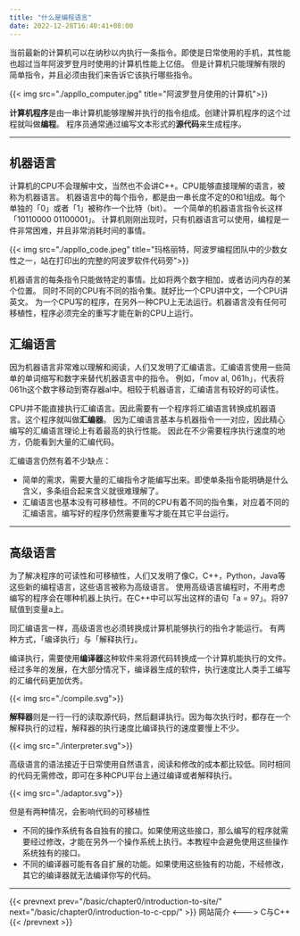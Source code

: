 ```yaml
---
title: "什么是编程语言"
date: 2022-12-28T16:40:41+08:00
---
```


当前最新的计算机可以在纳秒以内执行一条指令。即使是日常使用的手机，其性能也超过当年阿波罗登月时使用的计算机性能上亿倍。
但是计算机只能理解有限的简单指令，并且必须由我们来告诉它该执行哪些指令。

{{< img src="./appllo_computer.jpg" title="阿波罗登月使用的计算机">}}

**计算机程序**是由一串计算机能够理解并执行的指令组成。创建计算机程序的这个过程就叫做**编程**。
程序员通常通过编写文本形式的**源代码**来生成程序。

***

## 机器语言

计算机的CPU不会理解中文，当然也不会讲C++。CPU能够直接理解的语言，被称为机器语言。
机器语言中的每个指令，都是由一串长度不定的0和1组成。每个单独的「0」或者「1」被称作一个比特（bit）。
一个简单的机器语言指令长这样「10110000 01100001」。
计算机刚刚出现时，只有机器语言可以使用，编程是一件非常困难，并且非常消耗时间的事情。

{{< img src="./appllo_code.jpeg" title="玛格丽特，阿波罗编程团队中的少数女性之一，站在打印出的完整的阿波罗软件代码旁">}}

机器语言的每条指令只能做特定的事情。比如将两个数字相加，或者访问内存的某个位置。
同时不同的CPU有不同的指令集。就好比一个CPU讲中文，一个CPU讲英文。
为一个CPU写的程序，在另外一种CPU上无法运行。机器语言没有任何可移植性，程序必须完全的重写才能在新的CPU上运行。

## 汇编语言

因为机器语言非常难以理解和阅读，人们又发明了汇编语言。汇编语言使用一些简单的单词缩写和数字来替代机器语言中的指令。
例如，「mov al, 061h」，代表将061h这个数字移动到寄存器al中。相较于机器语言，汇编语言有较好的可读性。

CPU并不能直接执行汇编语言。因此需要有一个程序将汇编语言转换成机器语言。这个程序就叫做**汇编器**。
因为汇编语言基本与机器指令一一对应，因此精心编写的汇编语言理论上有着最高的执行性能。
因此在不少需要程序执行速度的地方，仍能看到大量的汇编代码。

汇编语言仍然有着不少缺点：

* 简单的需求，需要大量的汇编指令才能编写出来。即使单条指令能明确是什么含义，多条组合起来含义就很难理解了。
* 汇编语言也基本没有可移植性。不同的CPU有着不同的指令集，对应着不同的汇编语言。编写好的程序仍然需要重写才能在其它平台运行。

***

## 高级语言

为了解决程序的可读性和可移植性，人们又发明了像C，C++，Python，Java等这些新的编程语言，这些语言被称为高级语言。
使用高级语言编程时，不用考虑编写的程序会在哪种机器上执行。在C++中可以写出这样的语句「a = 97」。将97赋值到变量a上。

同汇编语言一样，高级语言也必须转换成计算机能够执行的指令才能运行。
有两种方式，「编译执行」与「解释执行」。

编译执行，需要使用**编译器**这种软件来将源代码转换成一个计算机能执行的文件。
经过多年的发展，在大部分情况下，编译器生成的软件，执行速度比人类手工编写的汇编代码更加优秀。

{{< img src="./compile.svg">}}

**解释器**则是一行一行的读取源代码，然后翻译执行。因为每次执行时，都存在一个解释执行的过程，解释器的执行速度比编译执行的速度要慢上不少。

{{< img src="./interpreter.svg">}}

高级语言的语法接近于日常使用自然语言，阅读和修改的成本都比较低。同时相同的代码无需修改，即可在多种CPU平台上通过编译或者解释执行。

{{< img src="./adaptor.svg">}}

但是有两种情况，会影响代码的可移植性
* 不同的操作系统有各自独有的接口。如果使用这些接口，那么编写的程序就需要经过修改，才能在另外一个操作系统上执行。本教程中会避免使用这些操作系统独有的接口。
* 不同的编译器可能有各自扩展的功能。如果使用这些独有的功能，不经修改，其它的编译器就无法编译你写的代码。

***

{{< prevnext prev="/basic/chapter0/introduction-to-site/" next="/basic/chapter0/introduction-to-c-cpp/" >}}
网站简介
<--->
C与C++
{{< /prevnext >}}